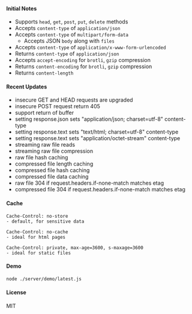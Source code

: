 
#### Initial Notes

- Supports `head`, `get`, `post`, `put`, `delete` methods
- Accepts `content-type` of `application/json`
- Accepts `content-type` of `multipart/form-data`
  - Accepts JSON `body` along with `files`
- Accepts `content-type` of `application/x-www-form-urlencoded`
- Returns `content-type` of `application/json`
- Accepts `accept-encoding` for `brotli`, `gzip` compression
- Returns `content-encoding` for `brotli`, `gzip` compression
- Returns `content-length`

#### Recent Updates

- insecure GET and HEAD requests are upgraded
- insecure POST request return 405
- support return of buffer
- setting response.json sets "application/json; charset=utf-8" content-type
- setting response.text sets "text/html; charset=utf-8" content-type
- setting response.text sets "application/octet-stream" content-type
- streaming raw file reads
- streaming raw file compression
- raw file hash caching
- compressed file length caching
- compressed file hash caching
- compressed file data caching
- raw file 304 if request.headers.if-none-match matches etag
- compressed file 304 if request.headers.if-none-match matches etag

#### Cache

```
Cache-Control: no-store
- default, for sensitive data

Cache-Control: no-cache
- ideal for html pages

Cache-Control: private, max-age=3600, s-maxage=3600
- ideal for static files
```

#### Demo

```sh
node ./server/demo/latest.js
```

#### License

MIT
